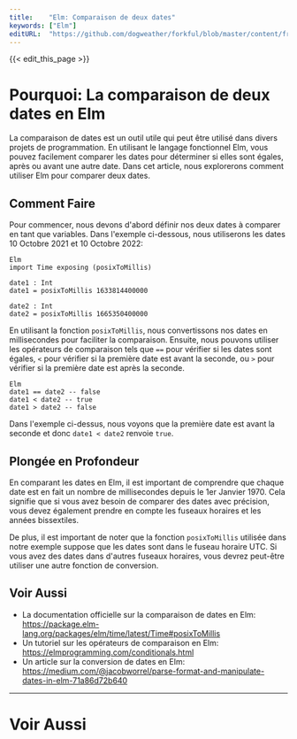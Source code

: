 ```yaml
---
title:    "Elm: Comparaison de deux dates"
keywords: ["Elm"]
editURL:  "https://github.com/dogweather/forkful/blob/master/content/fr/elm/comparing-two-dates.md"
---
```


{{< edit_this_page >}}

# Pourquoi: La comparaison de deux dates en Elm

La comparaison de dates est un outil utile qui peut être utilisé dans divers projets de programmation. En utilisant le langage fonctionnel Elm, vous pouvez facilement comparer les dates pour déterminer si elles sont égales, après ou avant une autre date. Dans cet article, nous explorerons comment utiliser Elm pour comparer deux dates.

## Comment Faire

Pour commencer, nous devons d'abord définir nos deux dates à comparer en tant que variables. Dans l'exemple ci-dessous, nous utiliserons les dates 10 Octobre 2021 et 10 Octobre 2022:

```
Elm
import Time exposing (posixToMillis)

date1 : Int
date1 = posixToMillis 1633814400000

date2 : Int
date2 = posixToMillis 1665350400000
```

En utilisant la fonction `posixToMillis`, nous convertissons nos dates en millisecondes pour faciliter la comparaison. Ensuite, nous pouvons utiliser les opérateurs de comparaison tels que `==` pour vérifier si les dates sont égales, `<` pour vérifier si la première date est avant la seconde, ou `>` pour vérifier si la première date est après la seconde.

```
Elm
date1 == date2 -- false
date1 < date2 -- true
date1 > date2 -- false
```

Dans l'exemple ci-dessus, nous voyons que la première date est avant la seconde et donc `date1 < date2` renvoie `true`.

## Plongée en Profondeur

En comparant les dates en Elm, il est important de comprendre que chaque date est en fait un nombre de millisecondes depuis le 1er Janvier 1970. Cela signifie que si vous avez besoin de comparer des dates avec précision, vous devez également prendre en compte les fuseaux horaires et les années bissextiles.

De plus, il est important de noter que la fonction `posixToMillis` utilisée dans notre exemple suppose que les dates sont dans le fuseau horaire UTC. Si vous avez des dates dans d'autres fuseaux horaires, vous devrez peut-être utiliser une autre fonction de conversion.

## Voir Aussi

- La documentation officielle sur la comparaison de dates en Elm: https://package.elm-lang.org/packages/elm/time/latest/Time#posixToMillis
- Un tutoriel sur les opérateurs de comparaison en Elm: https://elmprogramming.com/conditionals.html
- Un article sur la conversion de dates en Elm: https://medium.com/@jacobworrel/parse-format-and-manipulate-dates-in-elm-71a86d72b640

---

# Voir Aussi
